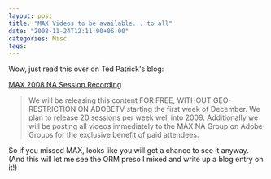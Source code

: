 ```yaml
---
layout: post
title: "MAX Videos to be available... to all"
date: "2008-11-24T12:11:00+06:00"
categories: Misc 
tags: 
---
```


Wow, just read this over on Ted Patrick's blog:

<a href="http://onflash.org/ted/2008/11/max-2008-na-session-recording.php">MAX 2008 NA Session Recording</a>

<blockquote>
<p>
We will be releasing this content FOR FREE, WITHOUT GEO-RESTRICTION ON ADOBETV starting the first week of December. We plan to release 20 sessions per week well into 2009. Additionally we will be posting all videos immediately to the MAX NA Group on Adobe Groups for the exclusive benefit of paid attendees. 
</p>
</blockquote>

So if you missed MAX, looks like you will get a chance to see it anyway. (And this will let me see the ORM preso I mixed and write up a blog entry on it!)